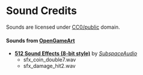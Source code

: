 # Sound Credits

Sounds are licensed under [CC0/public](https://creativecommons.org/publicdomain/zero/1.0/) domain.

#### Sounds from [OpenGameArt](https://opengameart.org)

* **[512 Sound Effects (8-bit style)](https://opengameart.org/content/512-sound-effects-8-bit-style)** by *[SubspaceAudio](https://opengameart.org/users/subspaceaudio)*
	* sfx_coin_double7.wav
    * sfx_damage_hit2.wav